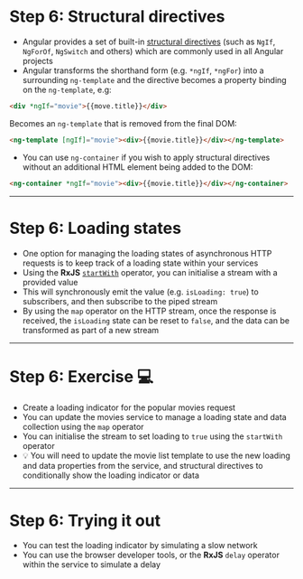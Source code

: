 # Step 6: Structural directives

<div class="dense">

- Angular provides a set of built-in [structural directives](https://angular.io/guide/structural-directives) (such as `NgIf`, `NgForOf`, `NgSwitch` and others) which are commonly used in all Angular projects
- Angular transforms the shorthand form (e.g. `*ngIf`, `*ngFor`) into a surrounding `ng-template` and the directive becomes a property binding on the `ng-template`, e.g:

```html
<div *ngIf="movie">{{move.title}}</div>
```

Becomes an `ng-template` that is removed from the final DOM:

```html
<ng-template [ngIf]="movie"><div>{{movie.title}}</div></ng-template>
```

- You can use `ng-container` if you wish to apply structural directives without an additional HTML element being added to the DOM:

```html
<ng-container *ngIf="movie"><div>{{movie.title}}</div></ng-container>
```

</div>

---

# Step 6: Loading states

<div class="dense">

- One option for managing the loading states of asynchronous HTTP requests is to keep track of a loading state within your services
- Using the **RxJS** [`startWith`](https://rxjs.dev/api/operators/startWith) operator, you can initialise a stream with a provided value
- This will synchronously emit the value (e.g. `isLoading: true`) to subscribers, and then subscribe to the piped stream
- By using the `map` operator on the HTTP stream, once the response is received, the `isLoading` state can be reset to `false`, and the data can be transformed as part of a new stream

</div>

---

# Step 6: Exercise 💻

<div class="dense">

- Create a loading indicator for the popular movies request
- You can update the movies service to manage a loading state and data collection using the `map` operator
- You can initialise the stream to set loading to `true` using the `startWith` operator
- 💡 You will need to update the movie list template to use the new loading and data properties from the service, and structural directives to conditionally show the loading indicator or data

</div>

---

# Step 6: Trying it out

<div class="dense">

- You can test the loading indicator by simulating a slow network
- You can use the browser developer tools, or the **RxJS** `delay` operator within the service to simulate a delay

</div>
